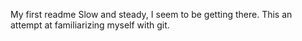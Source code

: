 My first readme
Slow and steady, I seem to be getting there. This an attempt at familiarizing myself with git.
